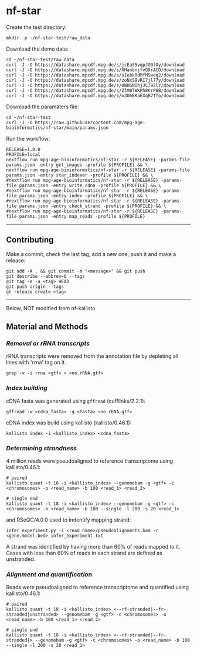 # nf-star

Create the test directory:
```
mkdir -p ~/nf-star-test/raw_data
```

Download the demo data:
```
cd ~/nf-star-test/raw_data
curl -J -O https://datashare.mpcdf.mpg.de/s/jcEaS5vqpJO0lOy/download
curl -J -O https://datashare.mpcdf.mpg.de/s/XHanbnjfvQ9rACD/download
curl -J -O https://datashare.mpcdf.mpg.de/s/sIebkRdMfMSweq2/download
curl -J -O https://datashare.mpcdf.mpg.de/s/zoNxS9vRI7jl77y/download
curl -J -O https://datashare.mpcdf.mpg.de/s/0WHGNIhjJC792lY/download
curl -J -O https://datashare.mpcdf.mpg.de/s/ZlM0lWKPh8KrP6B/download
curl -J -O https://datashare.mpcdf.mpg.de/s/o3O6BKaEXqB7TTo/download
```

Download the paramaters file:
```
cd ~/nf-star-test
curl -J -O https://raw.githubusercontent.com/mpg-age-bioinformatics/nf-star/main/params.json
```

Run the workflow:
```
RELEASE=1.0.0
PROFILE=local
nextflow run mpg-age-bioinformatics/nf-star -r ${RELEASE} -params-file params.json -entry get_images -profile ${PROFILE} && \
nextflow run mpg-age-bioinformatics/nf-star -r ${RELEASE} -params-file params.json -entry star_indexer -profile ${PROFILE} && \
#nextflow run mpg-age-bioinformatics/nf-star -r ${RELEASE} -params-file params.json -entry write_cdna -profile ${PROFILE} && \
#nextflow run mpg-age-bioinformatics/nf-star -r ${RELEASE} -params-file params.json -entry index -profile ${PROFILE} && \
#nextflow run mpg-age-bioinformatics/nf-star -r ${RELEASE} -params-file params.json -entry check_strand -profile ${PROFILE} && \
#nextflow run mpg-age-bioinformatics/nf-star -r ${RELEASE} -params-file params.json -entry map_reads -profile ${PROFILE}
```

___


## Contributing

Make a commit, check the last tag, add a new one, push it and make a release:
```
git add -A . && git commit -m "<message>" && git push
git describe --abbrev=0 --tags
git tag -e -a <tag> HEAD
git push origin --tags
gh release create <tag> 
```

___

Below, NOT modified from nf-kallisto 

## Material and Methods

### *Removal or rRNA transcripts*

rRNA transcripts were removed from the annotation file by depleting all lines with 'rrna' tag on it.

```
grep -v -i rrna <gtf> > <no.rRNA.gtf>
```

### *Index building*

cDNA fasta was generated using `gffread` (cufflinks/2.2.1):

```
gffread -w <cdna_fasta> -g <fasta> <no.rRNA.gtf>
```

cDNA index was build using kallisto (kallisto/0.46.1):

```
kallisto index -i <kallisto_index> <cdna_fasta>
```

### *Determining strandness*

4 million reads were pseudoaligned to reference transcriptome using kallisto/0.46.1:

```
# paired
kallisto quant -t 18 -i <kallisto_index> --genomebam -g <gtf> -c <chromosomes> -o <read_name> -b 100 <read_1> <read_2>

# single end
kallisto quant -t 18 -i <kallisto_index> --genomebam -g <gtf> -c <chromosomes> -o <read_name> -b 100 --single -l 200 -s 20 <read_1>
```

and RSeQC/4.0.0 used to indentify mapping strand:

```
infer_experiment.py -i <read_name>/pseudoalignments.bam -r <gene.model.bed> infer_experiment.txt
```

A strand was identified by having more than 60% of reads mapped to it. Cases with less than 60% of reads in
each strand are defined as unstranded.

### *Alignment and quantification*

Reads were pseudoaligned to reference transcriptome and quantified using kallisto/0.46.1:

```
# paired
kallisto quant -t 18 -i <kallisto_index> <--rf-stranded|--fr-stranded|unstranded> --genomebam -g <gtf> -c <chromosomes> -o <read_name> -b 100 <read_1> <read_2>

# single end
kallisto quant -t 18 -i <kallisto_index> <--rf-stranded|--fr-stranded|> --genomebam -g <gtf> -c <chromosomes> -o <read_name> -b 100 --single -l 200 -s 20 <read_1>
```
